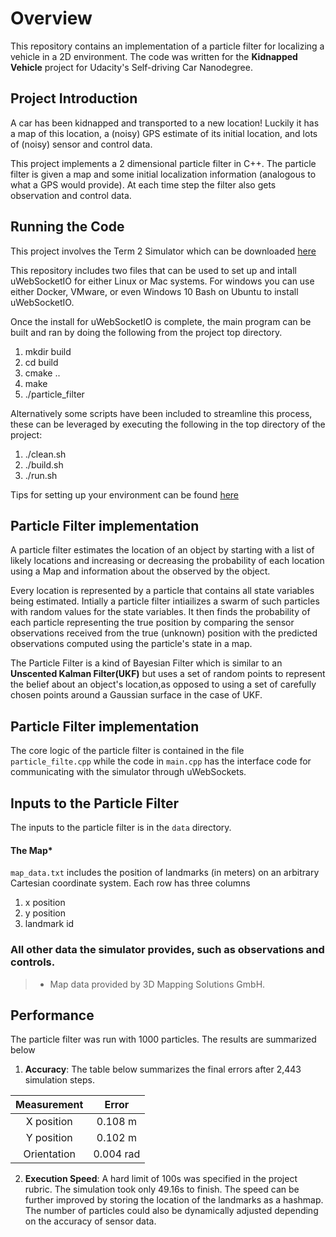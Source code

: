 # Overview
This repository contains an implementation of a particle filter for localizing a vehicle in a 2D environment. The code was written for the **Kidnapped Vehicle** project for Udacity's Self-driving Car Nanodegree.

## Project Introduction
A car has been kidnapped and transported to a new location! Luckily it has a map of this location, a (noisy) GPS estimate of its initial location, and lots of (noisy) sensor and control data.

This project implements a 2 dimensional particle filter in C++. The particle filter is given a map and some initial localization information (analogous to what a GPS would provide). At each time step the filter also gets observation and control data. 

## Running the Code
This project involves the Term 2 Simulator which can be downloaded [here](https://github.com/udacity/self-driving-car-sim/releases)

This repository includes two files that can be used to set up and intall uWebSocketIO for either Linux or Mac systems. For windows you can use either Docker, VMware, or even Windows 10 Bash on Ubuntu to install uWebSocketIO.

Once the install for uWebSocketIO is complete, the main program can be built and ran by doing the following from the project top directory.

1. mkdir build
2. cd build
3. cmake ..
4. make
5. ./particle_filter

Alternatively some scripts have been included to streamline this process, these can be leveraged by executing the following in the top directory of the project:

1. ./clean.sh
2. ./build.sh
3. ./run.sh

Tips for setting up your environment can be found [here](https://classroom.udacity.com/nanodegrees/nd013/parts/40f38239-66b6-46ec-ae68-03afd8a601c8/modules/0949fca6-b379-42af-a919-ee50aa304e6a/lessons/f758c44c-5e40-4e01-93b5-1a82aa4e044f/concepts/23d376c7-0195-4276-bdf0-e02f1f3c665d)

## Particle Filter implementation
A particle filter estimates the location of an object by starting with a list of likely locations and increasing or decreasing the probability of each location using a Map and information about the observed by the object. 

Every location is represented by a particle that contains all state variables being estimated. Intially a particle filter intiailizes a swarm of such particles with random values for the state variables. It then finds the probability of each particle representing the true position by comparing the sensor observations received from the true (unknown) position with the predicted observations computed using the particle's state in a map.

The Particle Filter is a kind of Bayesian Filter which is similar to an **Unscented Kalman Filter(UKF)** but uses a set of random points to represent the belief about an object's location,as opposed to using a set of carefully chosen points around a Gaussian surface in the case of UKF.


## Particle Filter implementation
The core logic of the particle filter is contained in the file `particle_filte.cpp` while the code in `main.cpp` has the interface code for communicating with the simulator through uWebSockets.

## Inputs to the Particle Filter
The inputs to the particle filter is in the `data` directory. 

#### The Map*
`map_data.txt` includes the position of landmarks (in meters) on an arbitrary Cartesian coordinate system. Each row has three columns
1. x position
2. y position
3. landmark id

### All other data the simulator provides, such as observations and controls.

> * Map data provided by 3D Mapping Solutions GmbH.

## Performance
The particle filter was run with 1000 particles. The results are summarized below
1. **Accuracy**: The table below summarizes the final errors after 2,443 simulation steps. 

|Measurement | Error      |
|:----------:|:----------:|
| X position | 0.108 m    |
| Y position | 0.102 m    |
| Orientation| 0.004 rad  |


2. **Execution Speed**: A hard limit of 100s was specified in the project rubric. The simulation took only 49.16s to finish. The speed can be further improved by storing the location of the landmarks as a hashmap. The number of particles could also be dynamically adjusted depending on the accuracy of sensor data. 



